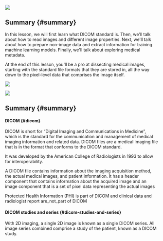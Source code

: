 [![](https://video.udacity-data.com/topher/2020/April/5e9a448e_l2-outline/l2-outline.png)](https://classroom.udacity.com/nanodegrees/nd320-beta/parts/f5541bd6-560d-4ac8-b612-9db9b4420eba/modules/004715e8-0ef7-45d6-94b5-00b792a53bdd/lessons/6da8b250-4ac1-424f-a227-ba653850bef8/concepts/5bff94dd-ac1d-4c8d-a1fa-357c0c426994#)

## Summary {#summary}

In this lesson, we will first learn what DICOM standard is. Then, we'll talk about how to read images and different image properties. Next, we'll talk about how to prepare non-image data and extract information for training machine learning models. Finally, we'll talk about exploring medical metadata.

At the end of this lesson, you'll be a pro at dissecting medical images, starting with the standard file formats that they are stored in, all the way down to the pixel-level data that comprises the image itself.

[![](https://video.udacity-data.com/topher/2020/April/5e9a47ef_l2-study/l2-study.png)](https://classroom.udacity.com/nanodegrees/nd320-beta/parts/f5541bd6-560d-4ac8-b612-9db9b4420eba/modules/004715e8-0ef7-45d6-94b5-00b792a53bdd/lessons/6da8b250-4ac1-424f-a227-ba653850bef8/concepts/2b884652-f656-49f3-a52d-fcd0ae6edb9f#)

[![](https://video.udacity-data.com/topher/2020/April/5e9a47e5_l2-dicom/l2-dicom.png)](https://classroom.udacity.com/nanodegrees/nd320-beta/parts/f5541bd6-560d-4ac8-b612-9db9b4420eba/modules/004715e8-0ef7-45d6-94b5-00b792a53bdd/lessons/6da8b250-4ac1-424f-a227-ba653850bef8/concepts/2b884652-f656-49f3-a52d-fcd0ae6edb9f#)

## Summary {#summary}

#### DICOM {#dicom}

DICOM is short for “Digital Imaging and Communications in Medicine”, which is the standard for the communication and management of medical imaging information and related data. DICOM files are a medical imaging file that is in the format that conforms to the DICOM standard.

It was developed by the American College of Radiologists in 1993 to allow for interoperability.

A DICOM file contains information about the imaging acquisition method, the actual medical images, and patient information. It has a header component that contains information about the acquired image and an image component that is a set of pixel data representing the actual images

Protected Health Information \(PHI\) is part of DICOM and clinical data and radiologist report are_not_part of DICOM

#### DICOM studies and series {#dicom-studies-and-series}

With 2D imaging, a single 2D image is known as a single DICOM series. All image series combined comprise a study of the patient, known as a DICOM study.

